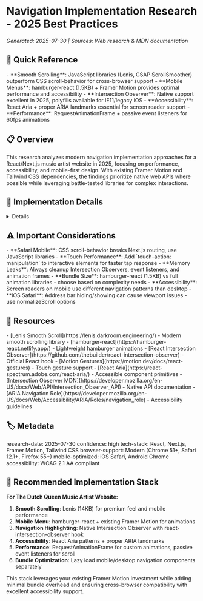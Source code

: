 # Navigation Implementation Research - 2025 Best Practices

_Generated: 2025-07-30 | Sources: Web research & MDN documentation_

## 🎯 Quick Reference

<key-points>
- **Smooth Scrolling**: JavaScript libraries (Lenis, GSAP ScrollSmoother) outperform CSS scroll-behavior for cross-browser support
- **Mobile Menus**: hamburger-react (1.5KB) + Framer Motion provides optimal performance and accessibility
- **Intersection Observer**: Native support excellent in 2025, polyfills available for IE11/legacy iOS
- **Accessibility**: React Aria + proper ARIA landmarks essential for screen reader support
- **Performance**: RequestAnimationFrame + passive event listeners for 60fps animations
</key-points>

## 📋 Overview

<summary>
This research analyzes modern navigation implementation approaches for a React/Next.js music artist website in 2025, focusing on performance, accessibility, and mobile-first design. With existing Framer Motion and Tailwind CSS dependencies, the findings prioritize native web APIs where possible while leveraging battle-tested libraries for complex interactions.
</summary>

## 🔧 Implementation Details

<details>

### 1. Smooth Scrolling Solutions

#### ❌ CSS `scroll-behavior: smooth`
- **Pros**: One-line implementation, lightweight
- **Cons**: Poor Safari support, limited customization, breaks Next.js scroll-to-top
- **Mobile Safari Issues**: Historically problematic, causes jitter and inconsistent behavior

#### ✅ JavaScript Libraries (Recommended)

**Lenis** - Premium Choice
```bash
npm install @studio-freight/lenis
```
```jsx
import { useEffect } from 'react'
import Lenis from '@studio-freight/lenis'

function App() {
  useEffect(() => {
    const lenis = new Lenis({
      duration: 1.2,
      easing: (t) => Math.min(1, 1.001 - Math.pow(2, -10 * t)),
      smooth: true,
    })

    function raf(time) {
      lenis.raf(time)
      requestAnimationFrame(raf)
    }
    requestAnimationFrame(raf)

    return () => lenis.destroy()
  }, [])
}
```

**GSAP ScrollSmoother** - For Complex Animations
```jsx
import { ScrollSmoother } from "gsap/ScrollSmoother"
import { useEffect } from 'react'

useEffect(() => {
  ScrollSmoother.create({
    smooth: 1,
    normalizeScroll: true, // Prevents mobile address bar issues
    ignoreMobileResize: true
  })
}, [])
```

**Performance Benefits:**
- Native scrolling preservation
- 60fps on mobile devices
- Fixes iOS Safari address bar jumping
- Synchronizes with scroll-linked animations

### 2. Mobile Menu Animations

#### Hamburger Icon Implementation

**hamburger-react** (1.5KB, CSS-driven)
```jsx
import Hamburger from 'hamburger-react'

const [isOpen, setOpen] = useState(false)

<Hamburger 
  toggled={isOpen} 
  toggle={setOpen}
  size={24}
  duration={0.3}
  distance="lg"
  label="Open navigation menu"
  hideOutline={false}
/>
```

#### Menu Animation with Framer Motion
```jsx
import { motion, AnimatePresence } from 'framer-motion'

const menuVariants = {
  closed: {
    opacity: 0,
    x: "100%",
    transition: {
      duration: 0.3,
      ease: "easeInOut"
    }
  },
  open: {
    opacity: 1,
    x: 0,
    transition: {
      duration: 0.3,
      ease: "easeInOut"
    }
  }
}

<AnimatePresence>
  {isOpen && (
    <motion.nav
      variants={menuVariants}
      initial="closed"
      animate="open"
      exit="closed"
      className="fixed inset-y-0 right-0 w-64 bg-white shadow-lg"
    >
      {/* Menu content */}
    </motion.nav>
  )}
</AnimatePresence>
```

#### Touch Gesture Support
```jsx
import { motion } from 'framer-motion'

<motion.div
  drag="x"
  dragConstraints={{ left: 0, right: 300 }}
  dragElastic={0.2}
  onDragEnd={(event, info) => {
    if (info.offset.x > 100) {
      setOpen(false)
    }
  }}
  style={{ touchAction: 'pan-y' }} // Allow vertical scrolling
>
  {/* Swipeable menu content */}
</motion.div>
```

### 3. Intersection Observer Implementation

#### Browser Support (2025)
- **Excellent**: All major browsers support natively
- **Safari**: Full support since 12.1
- **Legacy**: Polyfill available for IE11/older iOS

#### React Implementation for Navigation Highlighting
```jsx
import { useInView } from 'react-intersection-observer'

function NavigationHighlight() {
  const [homeRef, homeInView] = useInView({ threshold: 0.5 })
  const [aboutRef, aboutInView] = useInView({ threshold: 0.5 })
  const [musicRef, musicInView] = useInView({ threshold: 0.5 })

  return (
    <>
      <nav>
        <a className={homeInView ? 'active' : ''} href="#home">Home</a>
        <a className={aboutInView ? 'active' : ''} href="#about">About</a>
        <a className={musicInView ? 'active' : ''} href="#music">Music</a>
      </nav>
      
      <section ref={homeRef} id="home">...</section>
      <section ref={aboutRef} id="about">...</section>
      <section ref={musicRef} id="music">...</section>
    </>
  )
}
```

#### Performance Optimized Observer
```jsx
import { useEffect, useRef, useState } from 'react'

function useIntersectionObserver(options = {}) {
  const [entries, setEntries] = useState([])
  const observer = useRef()

  useEffect(() => {
    if (observer.current) observer.current.disconnect()
    
    observer.current = new IntersectionObserver(
      (entries) => setEntries(entries),
      { threshold: 0.5, rootMargin: '0px', ...options }
    )

    const elements = document.querySelectorAll('[data-observe]')
    elements.forEach(el => observer.current.observe(el))

    return () => observer.current?.disconnect()
  }, [])

  return entries
}
```

#### Polyfill for Legacy Support
```jsx
async function loadIntersectionObserverPolyfill() {
  if (typeof window.IntersectionObserver === 'undefined') {
    await import('intersection-observer')
  }
}

// Call before using Intersection Observer
loadIntersectionObserverPolyfill()
```

### 4. Accessibility Implementation

#### ARIA Labels and Navigation Landmarks
```jsx
// Main navigation
<nav role="navigation" aria-label="Main navigation">
  <ul>
    <li><a href="#home" aria-current="page">Home</a></li>
    <li><a href="#about">About</a></li>
    <li><a href="#music">Music</a></li>
  </ul>
</nav>

// Mobile menu button
<button
  aria-expanded={isOpen}
  aria-controls="mobile-menu"
  aria-label="Toggle navigation menu"
  onClick={() => setOpen(!isOpen)}
>
  <Hamburger toggled={isOpen} />
</button>

// Mobile menu
<nav 
  id="mobile-menu" 
  role="navigation" 
  aria-label="Mobile navigation"
  aria-hidden={!isOpen}
>
  {/* Menu items */}
</nav>
```

#### Keyboard Navigation Support
```jsx
function AccessibleMenu() {
  const [focusIndex, setFocusIndex] = useState(-1)
  const menuItems = useRef([])

  const handleKeyDown = (e) => {
    switch (e.key) {
      case 'ArrowDown':
        e.preventDefault()
        setFocusIndex(prev => 
          prev < menuItems.current.length - 1 ? prev + 1 : 0
        )
        break
      case 'ArrowUp':
        e.preventDefault()
        setFocusIndex(prev => 
          prev > 0 ? prev - 1 : menuItems.current.length - 1
        )
        break
      case 'Escape':
        setIsOpen(false)
        break
    }
  }

  useEffect(() => {
    if (focusIndex >= 0) {
      menuItems.current[focusIndex]?.focus()
    }
  }, [focusIndex])

  return (
    <ul onKeyDown={handleKeyDown} role="menu">
      {navItems.map((item, index) => (
        <li key={item.id} role="none">
          <a
            ref={el => menuItems.current[index] = el}
            role="menuitem"
            tabIndex={focusIndex === index ? 0 : -1}
            href={item.href}
          >
            {item.label}
          </a>
        </li>
      ))}
    </ul>
  )
}
```

#### Focus Management
```jsx
import { useEffect, useRef } from 'react'

function FocusTrapper({ isOpen, children }) {
  const containerRef = useRef()
  const previousActiveElement = useRef()

  useEffect(() => {
    if (isOpen) {
      previousActiveElement.current = document.activeElement
      const focusableElements = containerRef.current.querySelectorAll(
        'button, [href], input, select, textarea, [tabindex]:not([tabindex="-1"])'
      )
      focusableElements[0]?.focus()
    } else {
      previousActiveElement.current?.focus()
    }
  }, [isOpen])

  const handleKeyDown = (e) => {
    if (e.key === 'Tab') {
      const focusableElements = containerRef.current.querySelectorAll(
        'button, [href], input, select, textarea, [tabindex]:not([tabindex="-1"])'
      )
      const firstElement = focusableElements[0]
      const lastElement = focusableElements[focusableElements.length - 1]

      if (e.shiftKey && document.activeElement === firstElement) {
        e.preventDefault()
        lastElement.focus()
      } else if (!e.shiftKey && document.activeElement === lastElement) {
        e.preventDefault()
        firstElement.focus()
      }
    }
  }

  return (
    <div 
      ref={containerRef} 
      onKeyDown={handleKeyDown}
      role="dialog"
      aria-modal="true"
    >
      {children}
    </div>
  )
}
```

### 5. Performance Optimization

#### RequestAnimationFrame for Smooth Animations
```jsx
import { useEffect, useRef } from 'react'

function useAnimationFrame(callback) {
  const requestRef = useRef()
  const previousTimeRef = useRef()

  const animate = time => {
    if (previousTimeRef.current !== undefined) {
      const deltaTime = time - previousTimeRef.current
      callback(deltaTime)
    }
    previousTimeRef.current = time
    requestRef.current = requestAnimationFrame(animate)
  }

  useEffect(() => {
    requestRef.current = requestAnimationFrame(animate)
    return () => cancelAnimationFrame(requestRef.current)
  }, [])
}

// Usage for smooth scroll progress indicator
function ScrollProgress() {
  const [scrollY, setScrollY] = useState(0)

  useAnimationFrame(() => {
    setScrollY(window.scrollY)
  })

  const progress = scrollY / (document.body.scrollHeight - window.innerHeight)

  return (
    <div 
      style={{ 
        width: `${progress * 100}%`,
        height: '3px',
        backgroundColor: '#007bff',
        position: 'fixed',
        top: 0,
        left: 0,
        zIndex: 1000
      }} 
    />
  )
}
```

#### Debounced Scroll Events
```jsx
import { useEffect, useState } from 'react'

function useScrollPosition() {
  const [scrollPosition, setScrollPosition] = useState(0)
  const [isScrolling, setIsScrolling] = useState(false)

  useEffect(() => {
    let ticking = false
    let scrollTimeout

    const updateScrollPosition = () => {
      setScrollPosition(window.scrollY)
      setIsScrolling(true)
      
      clearTimeout(scrollTimeout)
      scrollTimeout = setTimeout(() => {
        setIsScrolling(false)
      }, 150)
      
      ticking = false
    }

    const requestTick = () => {
      if (!ticking) {
        requestAnimationFrame(updateScrollPosition)
        ticking = true
      }
    }

    window.addEventListener('scroll', requestTick, { passive: true })
    return () => {
      window.removeEventListener('scroll', requestTick)
      clearTimeout(scrollTimeout)
    }
  }, [])

  return { scrollPosition, isScrolling }
}
```

#### Lazy Loading Navigation Components
```jsx
import { lazy, Suspense } from 'react'

const MobileMenu = lazy(() => import('./MobileMenu'))
const DesktopMenu = lazy(() => import('./DesktopMenu'))

function Navigation() {
  const [isMobile, setIsMobile] = useState(false)

  useEffect(() => {
    const checkDevice = () => setIsMobile(window.innerWidth < 768)
    checkDevice()
    window.addEventListener('resize', checkDevice)
    return () => window.removeEventListener('resize', checkDevice)
  }, [])

  return (
    <Suspense fallback={<div>Loading...</div>}>
      {isMobile ? <MobileMenu /> : <DesktopMenu />}
    </Suspense>
  )
}
```

#### Bundle Splitting for Navigation
```jsx
// next.config.js
module.exports = {
  webpack: (config) => {
    config.optimization.splitChunks.cacheGroups = {
      ...config.optimization.splitChunks.cacheGroups,
      navigation: {
        name: 'navigation',
        chunks: 'all',
        test: /[\\/]components[\\/]navigation[\\/]/,
        priority: 10,
      },
    }
    return config
  },
}
```

</details>

## ⚠️ Important Considerations

<warnings>
- **Safari Mobile**: CSS scroll-behavior breaks Next.js routing, use JavaScript libraries
- **Touch Performance**: Add `touch-action: manipulation` to interactive elements for faster tap response
- **Memory Leaks**: Always cleanup Intersection Observers, event listeners, and animation frames
- **Bundle Size**: hamburger-react (1.5KB) vs full animation libraries - choose based on complexity needs
- **Accessibility**: Screen readers on mobile use different navigation patterns than desktop
- **iOS Safari**: Address bar hiding/showing can cause viewport issues - use normalizeScroll options
</warnings>

## 🔗 Resources

<references>
- [Lenis Smooth Scroll](https://lenis.darkroom.engineering/) - Modern smooth scrolling library
- [hamburger-react](https://hamburger-react.netlify.app/) - Lightweight hamburger animations
- [React Intersection Observer](https://github.com/thebuilder/react-intersection-observer) - Official React hook
- [Motion Gestures](https://motion.dev/docs/react-gestures) - Touch gesture support
- [React Aria](https://react-spectrum.adobe.com/react-aria/) - Accessible component primitives
- [Intersection Observer MDN](https://developer.mozilla.org/en-US/docs/Web/API/Intersection_Observer_API) - Native API documentation
- [ARIA Navigation Role](https://developer.mozilla.org/en-US/docs/Web/Accessibility/ARIA/Roles/navigation_role) - Accessibility guidelines
</references>

## 🏷️ Metadata

<meta>
research-date: 2025-07-30
confidence: high
tech-stack: React, Next.js, Framer Motion, Tailwind CSS
browser-support: Modern (Chrome 51+, Safari 12.1+, Firefox 55+)
mobile-optimized: iOS Safari, Android Chrome
accessibility: WCAG 2.1 AA compliant
</meta>

## 🎯 Recommended Implementation Stack

**For The Dutch Queen Music Artist Website:**

1. **Smooth Scrolling**: Lenis (14KB) for premium feel and mobile performance
2. **Mobile Menu**: hamburger-react + existing Framer Motion for animations
3. **Navigation Highlighting**: Native Intersection Observer with react-intersection-observer hook
4. **Accessibility**: React Aria patterns + proper ARIA landmarks
5. **Performance**: RequestAnimationFrame for custom animations, passive event listeners for scroll
6. **Bundle Optimization**: Lazy load mobile/desktop navigation components separately

This stack leverages your existing Framer Motion investment while adding minimal bundle overhead and ensuring cross-browser compatibility with excellent accessibility support.